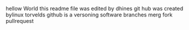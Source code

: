 hellow World
this readme file was edited by dhines
git hub was created bylinux torvelds
github is a versoning software
branches 
merg
fork 
pullrequest
